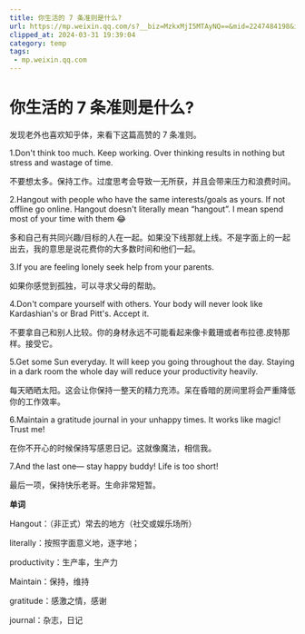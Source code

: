 ```yaml
---
title: 你生活的 7 条准则是什么?
url: https://mp.weixin.qq.com/s?__biz=MzkxMjI5MTAyNQ==&mid=2247484198&idx=1&sn=f88d9f85eaf0fdd3105bb27ed4ea9ccc&chksm=c10e6698f679ef8ea5bb716158c03ab73a3109ee361983011c737e6339b750ee787bd4b3b2c4&mpshare=1&scene=1&srcid=0227ZFjjqFCXyuRUUI5Gsl1Q&sharer_shareinfo=ce664b7e280f83d30b604dce3938f509&sharer_shareinfo_first=ce664b7e280f83d30b604dce3938f509#rd
clipped_at: 2024-03-31 19:39:04
category: temp
tags: 
 - mp.weixin.qq.com
---
```



# 你生活的 7 条准则是什么?

  

发现老外也喜欢知乎体，来看下这篇高赞的 7 条准则。

1.Don't think too much. Keep working. Over thinking results in nothing but stress and wastage of time.

不要想太多。保持工作。过度思考会导致一无所获，并且会带来压力和浪费时间。

2.Hangout with people who have the same interests/goals as yours. If not offline go online. Hangout doesn't literally mean “hangout”. I mean spend most of your time with them 😂

多和自己有共同兴趣/目标的人在一起。如果没下线那就上线。不是字面上的一起出去，我的意思是说花费你的大多数时间和他们一起。

3.If you are feeling lonely seek help from your parents.

如果你感觉到孤独，可以寻求父母的帮助。

4.Don't compare yourself with others. Your body will never look like Kardashian's or Brad Pitt's. Accept it.

不要拿自己和别人比较。你的身材永远不可能看起来像卡戴珊或者布拉德.皮特那样。接受它。

5.Get some Sun everyday. It will keep you going throughout the day. Staying in a dark room the whole day will reduce your productivity heavily.

每天晒晒太阳。这会让你保持一整天的精力充沛。呆在昏暗的房间里将会严重降低你的工作效率。

6.Maintain a gratitude journal in your unhappy times. It works like magic! Trust me!

在你不开心的时候保持写感恩日记。这就像魔法，相信我。

7.And the last one— stay happy buddy! Life is too short!

最后一项，保持快乐老哥。生命非常短暂。

**单词**

Hangout：（非正式）常去的地方（社交或娱乐场所）

literally：按照字面意义地，逐字地；

productivity：生产率，生产力

Maintain：保持，维持

gratitude：感激之情，感谢

journal：杂志，日记